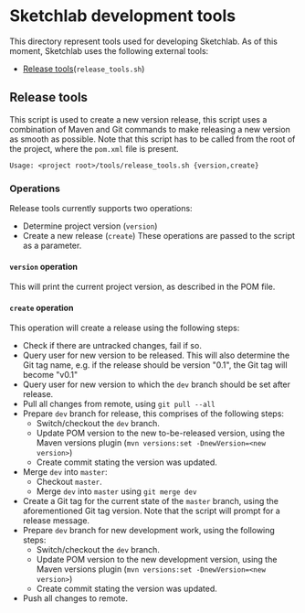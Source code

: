 # Sketchlab development tools
This directory represent tools used for developing Sketchlab. As of this moment, Sketchlab uses the following external tools: 
* [Release tools](#release-tools)(`release_tools.sh`)

## Release tools
This script is used to create a new version release, this script uses a combination of Maven and Git commands to make releasing a new version as smooth as possible. Note that this script has to be called from the root of the project, where the `pom.xml` file is present.
```
Usage: <project root>/tools/release_tools.sh {version,create}
``` 
### Operations
Release tools currently supports two operations:
* Determine project version (`version`)
* Create a new release (`create`)
These operations are passed to the script as a parameter.
#### `version` operation
This will print the current project version, as described in the POM file.
#### `create` operation
This operation will create a release using the following steps:
* Check if there are untracked changes, fail if so.
* Query user for new version to be released. This will also determine the Git tag name, e.g. if the release should be version "0.1", the Git tag will become "v0.1"  
* Query user for new version to which the `dev` branch should be set after release.
* Pull all changes from remote, using `git pull --all`
* Prepare `dev` branch for release, this comprises of the following steps:
    * Switch/checkout the `dev` branch.
    * Update POM version to the new to-be-released version, using the Maven versions plugin (`mvn versions:set -DnewVersion=<new version>`)
    * Create commit stating the version was updated.
* Merge `dev` into `master`:
    * Checkout `master`.
    * Merge `dev` into `master` using `git merge dev`
* Create a Git tag for the current state of the `master` branch, using the aforementioned Git tag version. Note that the script will prompt for a release message.
* Prepare `dev` branch for new development work, using the following steps:
    * Switch/checkout the `dev` branch.
    * Update POM version to the new development version, using the Maven versions plugin (`mvn versions:set -DnewVersion=<new version>`)
    * Create commit stating the version was updated.
* Push all changes to remote.
